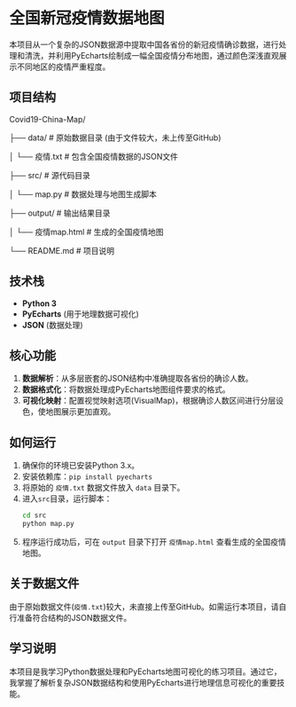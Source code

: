 # 全国新冠疫情数据地图

本项目从一个复杂的JSON数据源中提取中国各省份的新冠疫情确诊数据，进行处理和清洗，并利用PyEcharts绘制成一幅全国疫情分布地图，通过颜色深浅直观展示不同地区的疫情严重程度。

## 项目结构
Covid19-China-Map/

├── data/ # 原始数据目录 (由于文件较大，未上传至GitHub)

│ └── 疫情.txt # 包含全国疫情数据的JSON文件

├── src/ # 源代码目录

│ └── map.py # 数据处理与地图生成脚本

├── output/ # 输出结果目录

│ └── 疫情map.html # 生成的全国疫情地图

└── README.md # 项目说明

## 技术栈

- **Python 3**
- **PyEcharts** (用于地理数据可视化)
- **JSON** (数据处理)

## 核心功能

1.  **数据解析**：从多层嵌套的JSON结构中准确提取各省份的确诊人数。
2.  **数据格式化**：将数据处理成PyEcharts地图组件要求的格式。
3.  **可视化映射**：配置视觉映射选项(VisualMap)，根据确诊人数区间进行分层设色，使地图展示更加直观。

## 如何运行

1.  确保你的环境已安装Python 3.x。
2.  安装依赖库：`pip install pyecharts`
3.  将原始的 `疫情.txt` 数据文件放入 `data` 目录下。
4.  进入`src`目录，运行脚本：
    ```bash
    cd src
    python map.py
    ```
5.  程序运行成功后，可在 `output` 目录下打开 `疫情map.html` 查看生成的全国疫情地图。

## 关于数据文件
由于原始数据文件(`疫情.txt`)较大，未直接上传至GitHub。如需运行本项目，请自行准备符合结构的JSON数据文件。

## 学习说明

本项目是我学习Python数据处理和PyEcharts地图可视化的练习项目。通过它，我掌握了解析复杂JSON数据结构和使用PyEcharts进行地理信息可视化的重要技能。
